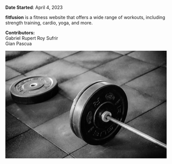 <b>Date Started</b>: April 4, 2023

<b>fitfusion</b> is a fitness website that offers a wide range of workouts, including strength training, cardio, yoga, and more.

<b>Contributors:</b><br>
Gabriel Rupert Roy Sufrir<br>
Gian Pascua

<img src="/assets/readme/hero.jpg" alt="A barbel">

